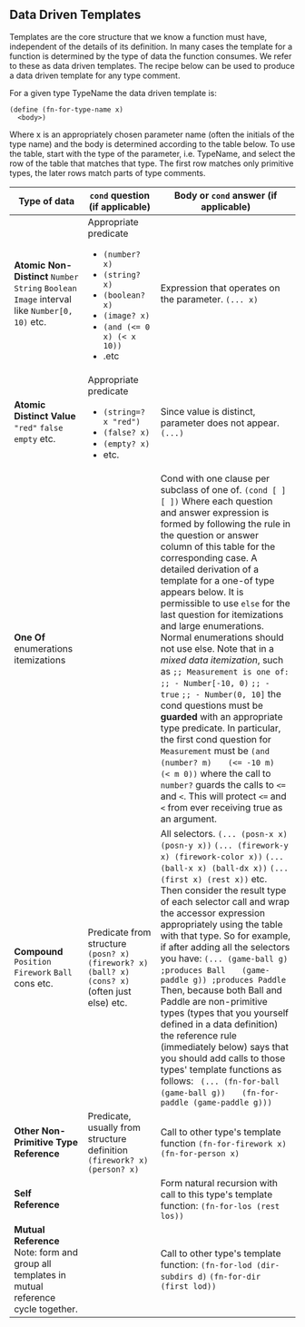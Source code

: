 ## Data Driven Templates

Templates are the core structure that we know a function must have, independent of the details of its definition. In many cases the template for a function is determined by the type of data the function consumes. We refer to these as data driven templates. The recipe below can be used to produce a data driven template for any type comment.

For a given type TypeName the data driven template is:

```
(define (fn-for-type-name x)
  <body>)
```
Where x is an appropriately chosen parameter name (often the initials of the type name) and the body is determined according to the table below. To use the table, start with the type of the parameter, i.e. TypeName, and select the row of the table that matches that type. The first row matches only primitive types, the later rows match parts of type comments.

| Type of data                                                 | `cond` question (if applicable)                              | Body or `cond` answer (if applicable)                        |
| ------------------------------------------------------------ | ------------------------------------------------------------ | ------------------------------------------------------------ |
| **Atomic Non-Distinct** `Number` `String` `Boolean` `Image` interval like `Number[0, 10)` etc. | Appropriate predicate <ul><li>`(number? x)`</li> <li>`(string? x)`</li> <li>`(boolean? x)`</li> <li>`(image? x)`</li> <li>`(and (<= 0 x) (< x 10))`</li><li>.etc</li></ul> | Expression that operates on the parameter. `(... x)`         |
| **Atomic Distinct Value** `"red"` `false` `empty` etc.       | Appropriate predicate <br><ul> <li>`(string=? x "red")`</li><li>`(false? x)`</li> <li>`(empty? x)`</li> <li>etc.</li></ul> | Since value is distinct, parameter does not appear. `(...)`  |
| **One Of** enumerations itemizations                         |                                                              | Cond with one clause per subclass of one of. `(cond [ ]` `   [ ])` Where each question and answer expression is formed by following the  rule in the question or answer column of this table for the  corresponding case. A detailed derivation of a template for a one-of  type appears below. It is permissible to use `else` for the last question for itemizations and large enumerations. Normal enumerations should not use else. Note that in a *mixed data itemization*, such as `;; Measurement is one of:`  `;; - Number[-10, 0)`  `;; - true`  `;; - Number(0, 10]` the cond questions must be **guarded** with an appropriate type predicate. In particular, the first cond question for `Measurement` must be `(and (number? m)`  `   (<= -10 m)`  `   (< m 0))` where the call to `number?` guards the calls to `<=` and `<`. This will protect `<=` and `<` from ever receiving true as an argument. |
| **Compound** `Position` `Firework` `Ball` cons etc.          | Predicate from structure `(posn? x)` `(firework? x)` `(ball? x)` `(cons? x)` (often just else) etc. | All selectors. `(... (posn-x x) (posn-y x))` `(... (firework-y x) (firework-color x))` `(... (ball-x x) (ball-dx x))` `(... (first x) (rest x))` etc.   Then consider the result type of each selector call and wrap the  accessor expression appropriately using the table with that type. So for example, if after adding all the selectors you have: `(... (game-ball g) ;produces Ball`  `   (game-paddle g)) ;produces Paddle` Then, because both Ball and Paddle are non-primitive types (types  that you yourself defined in a data definition) the reference rule  (immediately below) says that you should add calls to those types'  template functions as follows: ` (... (fn-for-ball (game-ball g))`  `   (fn-for-paddle (game-paddle g)))` |
| **Other Non-Primitive Type Reference**                       | Predicate, usually from structure definition `(firework? x)` `(person? x)` | Call to other type's template function `(fn-for-firework x)` `(fn-for-person x)` |
| **Self Reference**                                           |                                                              | Form natural recursion with call to this type's template function: `(fn-for-los (rest los))` |
| **Mutual Reference**   Note: form and group all templates in mutual reference cycle together. |                                                              | Call to other type's template function: `(fn-for-lod (dir-subdirs d)`  `(fn-for-dir (first lod))` |
